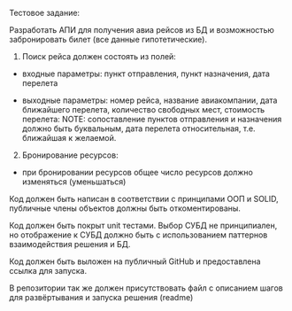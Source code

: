 Тестовое задание:

Разработать АПИ для получения авиа рейсов из БД и возможностью забронировать билет (все данные гипотетические).

1. Поиск рейса должен состоять из полей:

- входные параметры: пункт отправления, пункт назначения, дата перелета

- выходные параметры: номер рейса, название авиакомпании, дата ближайшего перелета, количество свободных мест, стоимость перелета: NOTE: сопоставление пунктов отправления и назначения должно быть буквальным, дата перелета относительная, т.е. ближайшая к желаемой.

2. Бронирование ресурсов:

- при бронировании ресурсов общее число ресурсов должно изменяться (уменьшаться)

 

Код должен быть написан в соответствии с принципами ООП и SOLID, публичные члены объектов должны быть откоментированы.

Код должен быть покрыт unit тестами.
Выбор СУБД не принципиален, но отображение к СУБД должно быть с использованием паттернов взаимодействия решения и БД.


Код должен быть выложен на публичный GitHub и предоставлена ссылка для запуска.

В репозитории так же должен присутствовать файл с описанием шагов для развёртывания и запуска решения (readme)
